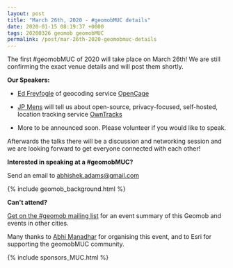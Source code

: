 ```yaml
--- 
layout: post
title: "March 26th, 2020 - #geomobMUC details"
date: 2020-01-15 08:19:37 +0000
tags: 20200326 geomob geomobMUC
permalink: /post/mar-26th-2020-geomobmuc-details
---
```



The first #geomobMUC of 2020 will take place on March 26th!
We are still confirming the exact venue details and will post them shortly. 


**Our Speakers:**

  * [Ed Freyfogle](https://twitter.com/freyfogle) of geocoding service [OpenCage](https://opencagedata.com/)

  * [JP Mens](https://twitter.com/jpmens) will tell us about open-source,
  privacy-focused, self-hosted, location tracking service [OwnTracks](https://owntracks.org/)

  * More to be announced soon. Please volunteer if you would like to speak.

Afterwards the talks there will be a discussion and networking session and we are looking forward to get everyone connected with each other!

**Interested in speaking at a #geomobMUC?**

Send an email to abhishek.adams@gmail.com

{% include geomob_background.html %}

**Can't attend?**

[Get on the #geomob mailing list](/mailing-list) for an event summary of this Geomob and events in other cities. 

Many thanks to [Abhi Manadhar](https://twitter.com/abheeman) for organising this event, and to Esri for supporting the geomobMUC community.

{% include sponsors_MUC.html %}


